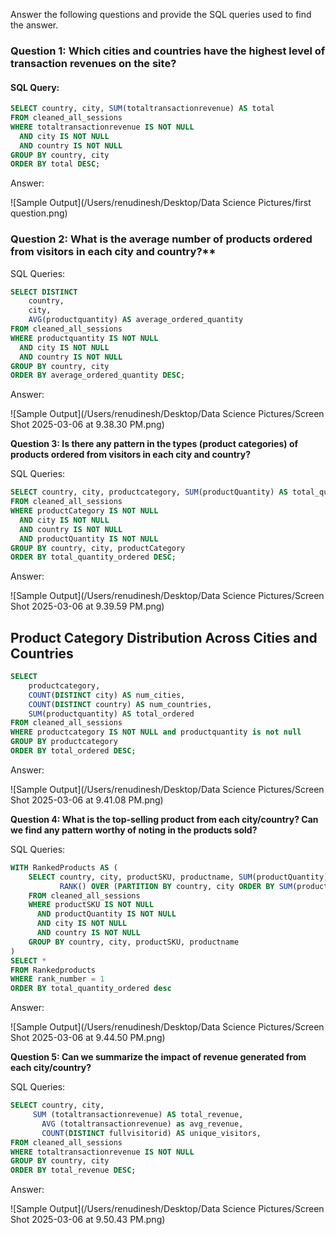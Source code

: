 Answer the following questions and provide the SQL queries used to find the answer.

    
### Question 1: Which cities and countries have the highest level of transaction revenues on the site?

#### SQL Query:

```sql
SELECT country, city, SUM(totaltransactionrevenue) AS total
FROM cleaned_all_sessions
WHERE totaltransactionrevenue IS NOT NULL 
  AND city IS NOT NULL 
  AND country IS NOT NULL
GROUP BY country, city
ORDER BY total DESC;
```

Answer:

![Sample Output](/Users/renudinesh/Desktop/Data Science Pictures/first question.png)



### Question 2: What is the average number of products ordered from visitors in each city and country?**


SQL Queries:

```sql
SELECT DISTINCT 
    country, 
    city, 
    AVG(productquantity) AS average_ordered_quantity
FROM cleaned_all_sessions
WHERE productquantity IS NOT NULL 
  AND city IS NOT NULL 
  AND country IS NOT NULL
GROUP BY country, city
ORDER BY average_ordered_quantity DESC;
```


Answer:

![Sample Output](/Users/renudinesh/Desktop/Data Science Pictures/Screen Shot 2025-03-06 at 9.38.30 PM.png)




**Question 3: Is there any pattern in the types (product categories) of products ordered from visitors in each city and country?**


SQL Queries:

```sql
SELECT country, city, productcategory, SUM(productQuantity) AS total_quantity_ordered
FROM cleaned_all_sessions
WHERE productCategory IS NOT NULL 
  AND city IS NOT NULL 
  AND country IS NOT NULL
  AND productQuantity IS NOT NULL
GROUP BY country, city, productCategory
ORDER BY total_quantity_ordered DESC;
```

Answer: 

![Sample Output](/Users/renudinesh/Desktop/Data Science Pictures/Screen Shot 2025-03-06 at 9.39.59 PM.png)

## **Product Category Distribution Across Cities and Countries**

```sql
SELECT 
    productcategory,
    COUNT(DISTINCT city) AS num_cities,
    COUNT(DISTINCT country) AS num_countries,
    SUM(productquantity) AS total_ordered
FROM cleaned_all_sessions
WHERE productcategory IS NOT NULL and productquantity is not null
GROUP BY productcategory
ORDER BY total_ordered DESC;
```

Answer:

![Sample Output](/Users/renudinesh/Desktop/Data Science Pictures/Screen Shot 2025-03-06 at 9.41.08 PM.png)



**Question 4: What is the top-selling product from each city/country? Can we find any pattern worthy of noting in the products sold?**


SQL Queries:


```sql
WITH RankedProducts AS (
    SELECT country, city, productSKU, productname, SUM(productQuantity) AS total_quantity_ordered,
           RANK() OVER (PARTITION BY country, city ORDER BY SUM(productQuantity) DESC) AS rank_number
    FROM cleaned_all_sessions
    WHERE productSKU IS NOT NULL 
      AND productQuantity IS NOT NULL
      AND city IS NOT NULL 
      AND country IS NOT NULL
    GROUP BY country, city, productSKU, productname
)
SELECT *
FROM Rankedproducts
WHERE rank_number = 1
ORDER BY total_quantity_ordered desc
```

Answer:

![Sample Output](/Users/renudinesh/Desktop/Data Science Pictures/Screen Shot 2025-03-06 at 9.44.50 PM.png)




**Question 5: Can we summarize the impact of revenue generated from each city/country?**

SQL Queries:

```sql
SELECT country, city, 
     SUM (totaltransactionrevenue) AS total_revenue,
	   AVG (totaltransactionrevenue) as avg_revenue,
	   COUNT(DISTINCT fullvisitorid) AS unique_visitors, 
FROM cleaned_all_sessions
WHERE totaltransactionrevenue IS NOT NULL 
GROUP BY country, city
ORDER BY total_revenue DESC;
```

Answer:


![Sample Output](/Users/renudinesh/Desktop/Data Science Pictures/Screen Shot 2025-03-06 at 9.50.43 PM.png)





